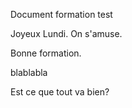 Document formation test

Joyeux Lundi. On s'amuse. 

Bonne formation.

blablabla

Est ce que tout va bien?